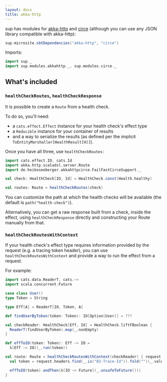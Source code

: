 ```yaml
---
layout: docs
title: akka-http
---
```


sup has modules for [akka-http](https://doc.akka.io/docs/akka-http/current/index.html) and [circe](https://circe.github.io/circe/) (although you can use any JSON library compatible with akka-http):

```scala mdoc:passthrough
sup.microsite.sbtDependencies("akka-http", "circe")
```

Imports:
```scala mdoc:silent
import sup._
import sup.modules.akkahttp._, sup.modules.circe._
```

## What's included

### `healthCheckRoutes`, `healthCheckResponse`

It is possible to create a `Route` from a health check.

To do so, you'll need:

- a `cats.effect.Effect` instance for your health check's effect type
- a `Reducible` instance for your container of results
- and a way to serialize the results (as defined per the implicit `ToEntityMarshaller[HealthResult[H]]`).

Once you have all three, use `healthCheckRoutes`:

```scala mdoc
import cats.effect.IO, cats.Id
import akka.http.scaladsl.server.Route
import de.heikoseeberger.akkahttpcirce.FailFastCirceSupport._

val check: HealthCheck[IO, Id] = HealthCheck.const(Health.healthy)

val routes: Route = healthCheckRoutes(check)
```

You can customize the path at which the health checks will be available (the default is `path("health-check")`).

Alternatively, you can get a raw response built from a check, inside the effect, using `healthCheckResponse` directly
and constructing your Route manually from that.


### `healthCheckRoutesWithContext`

If your health check's effect type requires information provided by the request (e.g. a tracing token header),
you can use `healthCheckRoutesWithContext` and provide a way to run the effect from a request.

For example:

```scala mdoc
import cats.data.ReaderT, cats.~>
import scala.concurrent.Future

case class User()
type Token = String

type Eff[A] = ReaderT[IO, Token, A]

def findUserByToken(token: Token): IO[Option[User]] = ???

val checkReader: HealthCheck[Eff, Id] = HealthCheck.liftFBoolean {
  ReaderT(findUserByToken).map(_.nonEmpty)
}

def effToIO(token: Token): Eff ~> IO =
  λ[Eff ~> IO](_.run(token))

val route: Route = healthCheckRoutesWithContext(checkReader) { request =>
  val token = request.headers.find(_.is("B3-Trace-Id")).fold("")(_.value)

  effToIO(token).andThen(λ[IO ~> Future](_.unsafeToFuture()))
}
```
